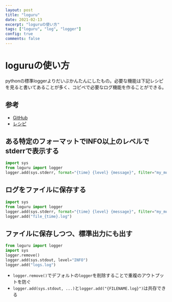 ```yaml
---
layout: post
title: "loguru"
date: 2021-02-13
excerpt: "loguruの使い方"
tags: ["loguru", "log", "logger"]
config: true
comments: false
---
```


# loguruの使い方

pythonの標準loggerよりだいぶかんたんにしたもの。必要な機能は下記レシピを見ると書いてあることが多く、コピペで必要なログ機能を作ることができる。  


## 参考
 - [GitHub](https://github.com/Delgan/loguru)
 - [レシピ](https://loguru.readthedocs.io/en/stable/resources/recipes.html)

## ある特定のフォーマットでINFO以上のレベルでstderrで表示する

```python
import sys
from loguru import logger
logger.add(sys.stderr, format="{time} {level} {message}", filter="my_module", level="INFO")
```

## ログをファイルに保存する

```python
import sys
from loguru import logger
logger.add(sys.stderr, format="{time} {level} {message}", filter="my_module", level="INFO")
logger.add("file_{time}.log")
```

## ファイルに保存しつつ、標準出力にも出す

```python
from loguru import logger
import sys
logger.remove()
logger.add(sys.stdout, level="INFO")
logger.add("logs.log")
```
 - `logger.remove()`でデフォルトの`logger`を削除することで重複のアウトプットを防ぐ
 - `logger.add(sys.stdout, ...)`と`logger.add("{FILENAME.log}")`は共存できる

